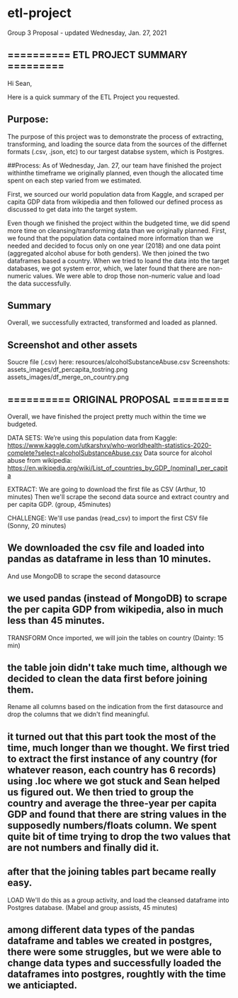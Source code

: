 # etl-project

Group 3 Proposal - updated Wednesday, Jan. 27, 2021


## ========== ETL PROJECT SUMMARY ========= ##
Hi Sean,

Here is a quick summary of the ETL Project you requested. 

## Purpose:
The purpose of this project was to demonstrate the process of  extracting, transforming, and loading the source data from the sources of the differnet formats (.csv, .json, etc) to our targest databse system, which is Postgres.   

##Process: 
As of Wednesday, Jan. 27, our team have finished the project withinthe timeframe we originally planned, even though the allocated time spent on each step varied from we estimated. 

First, we sourced our world population data from Kaggle, and scraped per capita GDP data from wikipedia and then followed our defined process as discussed to get data into the target system.

Even though we finished the project within the budgeted time, we did spend more time on cleansing/transforming data than we originally planned.  First, we found that the population data contained more information than we needed and decided to focus only on one year (2018) and one data point (aggregated alcohol abuse for both genders). We then joined the two dataframes based a country.   When we tried to loand the data into the target databases, we got system error, which, we later found that there are non-numeric values.  We were able to drop those non-numeric value and load the data successfully. 

## Summary
Overall, we successfully extracted, transformed and loaded as planned.

## Screenshot and other assets
Soucre file (.csv) here:  resources/alcoholSubstanceAbuse.csv
Screenshots: 
assets_images/df_percapita_tostring.png
assets_images/df_merge_on_country.png



## ========== ORIGINAL PROPOSAL ========= ##

Overall, we have finished the project pretty much within the time we budgeted.  

DATA SETS:
We’re using this population data from Kaggle: https://www.kaggle.com/utkarshxy/who-worldhealth-statistics-2020-complete?select=alcoholSubstanceAbuse.csv
Data source for alcohol abuse from wikipedia: https://en.wikipedia.org/wiki/List_of_countries_by_GDP_(nominal)_per_capita


EXTRACT:
We are going to download the first file as CSV (Arthur, 10 minutes)
Then we'll scrape the second data source and extract country and per capita GDP. (group, 45minutes)

CHALLENGE: 
We'll use pandas (read_csv) to import the first CSV file (Sonny, 20 minutes)
## We downloaded the csv file and loaded into pandas as dataframe in less than 10 minutes.

And use MongoDB to scrape the second datasource 
## we used pandas (instead of MongoDB) to scrape the per capita GDP from wikipedia, also in much less than 45 minutes.


TRANSFORM
Once imported, we will join the tables on country (Dainty: 15 min)
## the table join didn't take much time, although we decided to clean the data first before joining them.
Rename all columns based on the indication from the first datasource and drop the columns that we didn't find meaningful. 
## it turned out that this part took the most of the time, much longer than we thought.  We first tried to extract the first instance of any country (for whatever reason, each country has 6 records) using .loc where we got stuck and Sean helped us figured out.  We then tried to group the country and average the three-year per capita GDP and found that there are string values in the supposedly numbers/floats column.  We spent quite bit of time trying to drop the two values that are not numbers and finally did it.
## after that the joining tables part became really easy.

LOAD
We'll do this as a group activity, and load the cleansed dataframe into Postgres database. (Mabel and group assists, 45 minutes)
## among different data types of the pandas dataframe and tables we created in postgres, there were some struggles, but we were able to change data types and successfully loaded the dataframes into postgres, roughtly with the time we anticiapted. 
